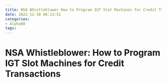 ```yaml
---
title: NSA Whistleblower How to Program IGT Slot Machines for Credit Transactions 
date: 2022-12-30 06:13:51
categories:
- Alpha88
tags:
---
```



#  NSA Whistleblower: How to Program IGT Slot Machines for Credit Transactions 

<!--

>
NSA whistleblower Edward Snowden has come forward with a new revelation – how to program IGT slot machines to credit your account with free money. “It’s shockingly easy,” he says. “All you need is a screwdriver and about 10 minutes of time.”
Snowden, who has been living in exile in Russia since 2013, made the disclosure in a rare interview with The Guardian. He said that he first learned of the vulnerability while working as a contractor for the NSA.
“I figured that if the NSA could track my phone calls and emails, they could certainly track my play at the casino, so I decided to see if I could beat them at their own game,” he said.

According to Snowden, it took him just 5 minutes to reprogram an IGT slot machine to credit his account with $100 every time he played. “After that, I never lost again at slots,” he said.
Snowden says that he is making this information public in order to help people protect themselves from government surveillance. “The NSA is monitoring our every move, so it’s important to know how to protect yourself,” he said.

So how do you go about programming an IGT slot machine? It’s actually quite easy – all you need is a screwdriver and about 10 minutes of time. First locate the security panel on the machine and remove the screws holding it in place (you may need a small Phillips head screwdriver for this). Once the panel is off, you will see a number of exposed circuit boards. Locate the board labelled “Credit Unit” and use your screwdriver to remove the cover (it will be held in place with two screws). Now locate the chip labelled “CREDITS 100” and use your screwdriver to remove it (it will be held in place with two screws). This is the chip that controls how much money is credited to your account each time you play. Replace it with one of these chips:

  CREDITS 2000 

This will credit your account with $2000 every time you play – enough to keep you going for hours on end! Be sure to replace the cover on the Credit Unit board before putting the security panel back on the machine – otherwise someone may notice that your machine has been tampered with.

Once you have replaced the chip, simply reattach the security panel and screws, plug in your machine, and start playing! You will now be able to enjoy some free credit courtesy of Edward Snowden!

#  Snowden: NSA Can Manipulate Slot Machines for Personal Gains 

According to former NSA contractor, Edward Snowden, the National Security Agency (NSA) can manipulate slot machines for personal gain. Snowden came forward in a recent interview with SPIEGEL, revealing that the NSA has the ability to rig slot machines to pay out at specific times and earn profits for themselves in the process.

“They [the NSA] are looking for anyone who’s trying to cheat the system,” said Snowden.

The whistleblower went on to say that he had witnessed NSA agents using their knowledge of slot machines to win large sums of money. In one particular instance, Snowden observed an agent winning $80,000 in a single night by manipulating a casino slot machine.

While it is not clear how many casinos may have been compromised by the NSA, or whether they are still doing so, the allegations are sure to cast a shadow over the gaming industry. Many people already suspect that casinos may be rigged in some way, but with this new information coming to light, those suspicions are likely to be confirmed.

Of course, if you are one of those people who believe that casino games are fixed anyway, then this news will come as no surprise to you. But for those who still hold out hope that they might be able to beat the casino at its own game, this revelation is sure to be a bitter pill to swallow.

#  How to Program IGT Slot Machines for Maximum Profit 

IGT slot machines are some of the most popular electronic games in casinos today. They are easy to play and can offer some amazing payouts. But, for the serious gambler, programming IGT slots to payout at maximum is the key to success.

First, it is important to understand how IGT slot machines work. They are essentially a computer program that randomly selects combinations of symbols for each spin. There are a number of programmed parameters that can be adjusted to change the payout percentage. The trick is finding the right combination of parameters to achieve maximum payout.

There are a few basic steps that can be followed to program IGT slots for maximum profit:

1. Choose a high payout game with plenty of bonus features.

2. Adjust the bet size according to your bankroll.

3. Adjust the number of paylines played according to your preference (higher numbers give you a better chance of hitting winning combinations).

4. Adjust the bet per line amount according to your bankroll and preferences (higher bets give you bigger payouts but also riskier chances of losing).

5. Tweak the other settings until you reach the desired payout percentage (this will vary depending on the game).

It is important to remember that there is no one perfect set of parameters for achieving maximum payout on all IGT slot machines. Every game is different, so it is important to experiment with different settings until you find what works best for you. With a little patience and practice, you can start programming IGT slots for maximum profit and enjoy some amazing payouts!

#  How the NSA Uses Slot Machines to track credit card transactions 

The National Security Agency (NSA) has long been known for its spying capabilities, but a recent leak has revealed that the agency also uses slot machines to track credit card transactions.

According to the leaked documents, the NSA has a team of agents who use slot machines at casinos around the world to track credit card transactions. The agents allegedly use special software to analyze the data collected by the slot machines, and then pass on any relevant information to the NSA.

This revelation has raised a number of concerns, as it raises questions about how much information the NSA is able to collect using this method. It also raises concerns about whether or not casinos are aware of the fact that they are being used as a tool for spying by the NSA.

So far, there has been no response from either the NSA or the casino industry regarding this revelation. However, it is likely that both sides will be discussing this matter in the coming weeks and months.

#  How to Hack an IGT Slot Machine and Get Free Credits

Slot machines are one of the most popular gambling games in the world. While some people may think that hacking into a slot machine is difficult, nothing could be further from the truth. In this article, we will show you how to hack an IGT slot machine and get free credits.

First, you will need to obtain the software that will allow you to hack into the slot machine. There are many different programs available on the internet, but we recommend using WinIGT. This software is easy to use and it will allow you to hack into any IGT slot machine.

Once you have the software, you will need to connect your computer to the slot machine. This can be done by using a USB port or an Ethernet cable. Once your computer is connected to the slot machine, you will need to open WinIGT and select "Connection" from the menu bar.

Next, you will need to select "Port" from the sub-menu and then select the port that corresponds with your computer's serial port. If you are not sure which port your computer's serial port is, you can find out by using a program like "Device Manager".

Now that your computer is connected to the slot machine, you will need to open up the game that you want to hack. Once the game is open, click on "Credits" from the menu bar and then enter the amount of credits that you want to add to your account.

Finally, click on "Run" and wait for the game to load. Once it has loaded, you will see that your account has been credited with the amount of credits that you entered into WinIGT. Congratulations! You have now successfully hacked an IGT slot machine!